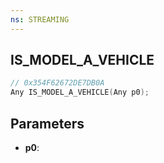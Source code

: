```yaml
---
ns: STREAMING
---
```

## IS_MODEL_A_VEHICLE

```c
// 0x354F62672DE7DB0A
Any IS_MODEL_A_VEHICLE(Any p0);
```

## Parameters
* **p0**:
